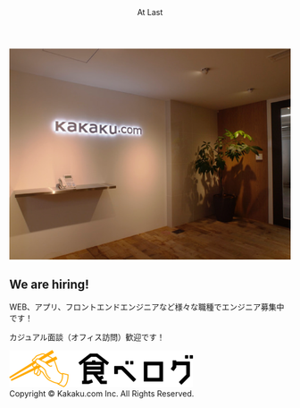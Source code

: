 <!-- classes: hiring -->

<header style={{
    borderBottom: "solid 1px",
    borderColor: "var(--color-yellow)",
    color: "var(--color-yellow)",
    textAlign: "left",
    fontSize: "xx-large"
}}>At Last</header>
<div style={{
    display:"flex",
    flexDirection: "row",
    alignItems: "center"
}}>
  <div style={{flexGrow: 1}}>
    <img src="../images/hiring.png" />
  </div>
  <div style={{flexGrow:1}}>
    <h2 style={{
        color: "var(--color-red)",
        fontSize: "5.4rem"
    }}>We are hiring!</h2>
    <div style={{margin:"7rem 0"}}>
      <p>WEB、アプリ、フロントエンドエンジニアなど様々な職種でエンジニア募集中です！</p>
      <p>カジュアル面談（オフィス訪問）歓迎です！</p>
    </div>
  </div>
</div>
<div style={{
    position: "absolute",
    bottom: "54px",
    right: 0,
    zIndex:4,
    padding:"0 2.4rem 0 0",
    background:"rgba(255,255,255,1)"
}}><img src="../images/logo.png" style={{width: "inherit"}} /></div>
<footer style={{
    textAlign:"left",
    borderTop: "solid 1px",
    borderColor: "var(--color-yellow)"
}}>Copyright © Kakaku.com Inc. All Rights Reserved.</footer>
